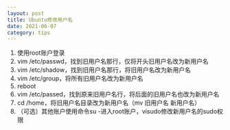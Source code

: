 ```yaml
---
layout: post
title: Ubuntu修改用户名
date: 2021-06-07
category: tips
---
```


1. 使用root账户登录
2. vim /etc/passwd，找到旧用户名那行，仅将开头旧用户名改为新用户名
3. vim /etc/shadow，找到旧用户名那行，将旧用户名改为新用户名
4. vim /etc/group，将所有旧用户名改为新用户名
5. reboot
6. vim /etc/passed，找到原来旧用户名行，将后面的旧用户名也改为新用户名
7. cd /home，将旧用户名目录改为新用户名（mv 旧用户名 新用户名）
8. （可选）其他账户使用命令su -进入root账户，visudo修改新用户名的sudo权限
